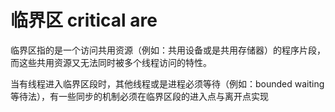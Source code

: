 # 临界区 critical are
临界区指的是一个访问共用资源（例如：共用设备或是共用存储器）的程序片段，而这些共用资源又无法同时被多个线程访问的特性。

当有线程进入临界区段时，其他线程或是进程必须等待（例如：bounded waiting 等待法），有一些同步的机制必须在临界区段的进入点与离开点实现